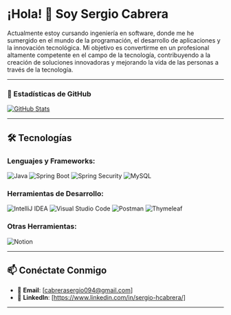 # ¡Hola! 👋 Soy Sergio Cabrera

Actualmente estoy cursando ingeniería en software, donde me he sumergido en el mundo de la programación, el desarrollo de aplicaciones y la innovación tecnológica. Mi objetivo es convertirme en un profesional altamente competente en el campo de la tecnología, contribuyendo a la creación de soluciones innovadoras y mejorando la vida de las personas a través de la tecnología.

---

### 🌟 Estadísticas de GitHub

[![GitHub Stats](https://github-readme-stats.vercel.app/api?username=serg10arg&show_icons=true&theme=github_dark)](https://github.com/serg10arg)

---

## 🛠️ Tecnologías

### Lenguajes y Frameworks:
![Java](https://img.shields.io/badge/Java-ED8B00?style=for-the-badge&logo=openjdk&logoColor=white)
![Spring Boot](https://img.shields.io/badge/Spring_Boot-6DB33F?style=for-the-badge&logo=spring-boot&logoColor=white)
![Spring Security](https://img.shields.io/badge/Spring_Security-6DB33F?style=for-the-badge&logo=spring-security&logoColor=white)
![MySQL](https://img.shields.io/badge/MySQL-4479A1?style=for-the-badge&logo=spring-security&logoColor=white)

### Herramientas de Desarrollo:
![IntelliJ IDEA](https://img.shields.io/badge/IntelliJ_IDEA-000000?style=for-the-badge&logo=intellij-idea&logoColor=white)
![Visual Studio Code](https://img.shields.io/badge/Visual_Studio_Code-007ACC?style=for-the-badge&logo=visual-studio-code&logoColor=white)
![Postman](https://img.shields.io/badge/Postman-FF6C37?style=for-the-badge&logo=postman&logoColor=white)
![Thymeleaf](https://img.shields.io/badge/Thymeleaf-005F0F?style=for-the-badge&logo=Thymeleaf&logoColor=white)


### Otras Herramientas:
![Notion](https://img.shields.io/badge/Notion-000000?style=for-the-badge&logo=notion&logoColor=white)

---

## 📫 Conéctate Conmigo

- 📧 **Email**: [cabrerasergio094@gmail.com]
- 💼 **LinkedIn**: [https://www.linkedin.com/in/sergio-hcabrera/]

---
